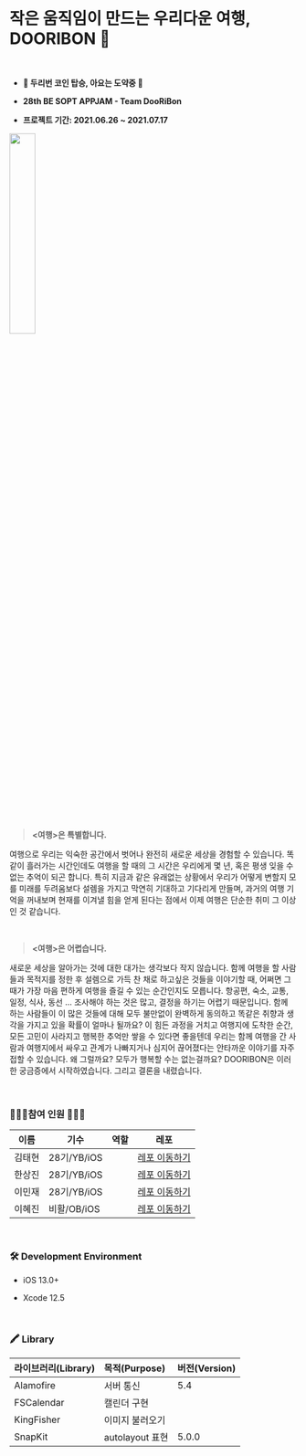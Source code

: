 # 작은 움직임이 만드는 우리다운 여행, DOORIBON 👀

<br />

* <b> 🚀  두리번 코인 탑승, 아요는 도약중 👀</b>

* <b> 28th BE SOPT APPJAM - Team **DooRiBon** </b> 
  
* <b> 프로젝트 기간: 2021.06.26 ~ 2021.07.17 </b>

<img width="30%" src="https://user-images.githubusercontent.com/69389288/124233030-60ec5d80-db4d-11eb-86f9-b5b590b23090.png"/>
<br />
<br><br>

> **<여행>은 특별합니다.**

여행으로 우리는 익숙한 공간에서 벗어나 완전히 새로운 세상을 경험할 수 있습니다. 
똑같이 흘러가는 시간인데도 여행을 할 때의 그 시간은 우리에게 몇 년, 혹은 평생 잊을 수 없는 추억이 되곤 합니다.
특히 지금과 같은 유래없는 상황에서 우리가 어떻게 변할지 모를 미래를 두려움보다 설렘을 가지고 막연히 기대하고 기다리게 만들며, 
과거의 여행 기억을 꺼내보며 현재를 이겨낼 힘을 얻게 된다는 점에서 이제 여행은 단순한 취미 그 이상인 것 같습니다. 

<br />

> **<여행>은 어렵습니다.**

새로운 세상을 알아가는 것에 대한 대가는 생각보다 작지 않습니다. 함께 여행을 할 사람들과 목적지를 정한 후 설렘으로 가득 찬 채로 하고싶은 것들을 이야기할 때, 어쩌면 그 때가 가장 마음 편하게 여행을 즐길 수 있는 순간인지도 모릅니다. 
항공편, 숙소, 교통, 일정, 식사, 동선 ... 조사해야 하는 것은 많고, 결정을 하기는 어렵기 때문입니다. 
함께 하는 사람들이 이 많은 것들에 대해 모두 불만없이 완벽하게 동의하고 똑같은 취향과 생각을 가지고 있을 확률이 얼마나 될까요? 
이 힘든 과정을 거치고 여행지에 도착한 순간, 모든 고민이 사라지고 행복한 추억만 쌓을 수 있다면 좋을텐데 우리는 함께 여행을 간 사람과 여행지에서 싸우고 관계가 나빠지거나 심지어 끊어졌다는 안타까운 이야기를 자주 접할 수 있습니다. 왜 그럴까요? 모두가 행복할 수는 없는걸까요? 
DOORIBON은 이러한 궁금증에서 시작하였습니다. 그리고 결론을 내렸습니다.

<br />

### 🧑🏻‍💻참여 인원 👩🏻‍💻
|    이름  |    기수   | 역할|  레포   |
| ----    | ---- | ---- | --- |
| 김태현 |   28기/YB/iOS  |  |[레포 이동하기](https://github.com/Taehyeon-Kim/DooRi-iOS) |
| 한상진 |   28기/YB/iOS  |  | [레포 이동하기](https://github.com/Hansangjin98/DooRi-iOS) |
| 이민재 |   28기/YB/iOS  |  | [레포 이동하기](https://github.com/mini-min/DooRi-iOS)  |
| 이혜진 |   비활/OB/iOS   |  | [레포 이동하기](https://github.com/hyejinL/DooRi-iOS)  |

<br />

### 🛠 Development Environment

- iOS 13.0+

- Xcode 12.5

<br />

### 🖍 Library

| 라이브러리(Library) | 목적(Purpose) | 버전(Version) |
|:---|:----------|----|
| Alamofire | 서버 통신 | 5.4 |
| FSCalendar | 캘린더 구현 | |
| KingFisher | 이미지 불러오기 |  |
| SnapKit | autolayout 표현 | 5.0.0 |

<br><br>
